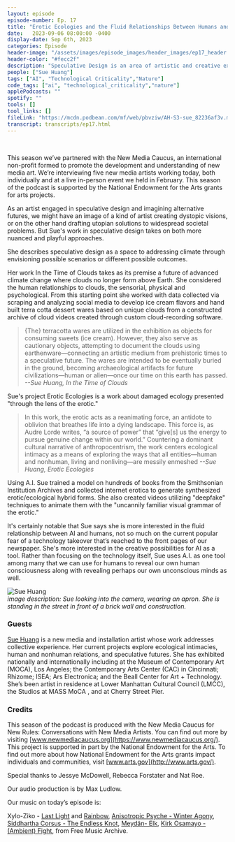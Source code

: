 ```yaml
---
layout: episode
episode-number: Ep. 17
title: "Erotic Ecologies and the Fluid Relationships Between Humans and A.I."
date:   2023-09-06 08:00:00 -0400
display-date: Sep 6th, 2023
categories: Episode
header-image: "/assets/images/episode_images/header_images/ep17_header.jpg"
header-color: "#fecc2f"
description: "Speculative Design is an area of artistic and creative exploration and future-casting. Practitioners dream future possibilities to address societal challenges through design and create experimental projects in new territories. New media artist Sue Huang creates artworks addressing collective experience. Her projects probe ecological intimacies and explore the fluid borders between humans and A.I."
people: ["Sue Huang"]
tags: ["AI", "Technological Criticality","Nature"]
code_tags: ["ai", "technological_criticality","nature"]
applePodcasts: ""
spotify: ""
tools: []
tool_links: []
fileLink: "https://mcdn.podbean.com/mf/web/pbvziw/AH-S3-sue_82236af3v.mp3"
transcript: transcripts/ep17.html
---
```


<br>

This season we’ve partnered with the New Media Caucus, an international non-profit formed to promote the development and understanding of new media art. We’re interviewing five new media artists working today, both individually and at a live in-person event we held in February. This season of the podcast is supported by the National Endowment for the Arts grants for arts projects.

As an artist engaged in speculative design and imagining alternative futures, we might have an image of a kind of artist creating dystopic visions, or on the other hand drafting utopian solutions to widespread societal problems. But Sue's work in speculative design takes on both more nuanced and playful approaches. 

She describes speculative design as a space to addressing climate through envisioning possible scenarios or different possible outcomes. 

Her work In the Time of Clouds takes as its premise a future of advanced climate change where clouds no longer form above Earth. She considered the human relationships to clouds, the sensorial, physical and psychological. From this starting point she worked with data collected via scraping and analyzing social media to develop ice cream flavors and hand built terra cotta dessert wares based on unique clouds from a constructed archive of cloud videos created through custom cloud-recording software.

> {The} terracotta wares are utilized in the exhibition as objects for consuming sweets (ice cream). However, they also serve as cautionary objects, attempting to document the clouds using earthenware—connecting an artistic medium from prehistoric times to a speculative future. The wares are intended to be eventually buried in the ground, becoming archaeological artifacts for future civilizations—human or alien—once our time on this earth has passed. *--Sue Huang, In the Time of Clouds*

Sue's project Erotic Ecologies is a work about damaged ecology presented "through the lens of the erotic." 

> In this work, the erotic acts as a reanimating force, an antidote to oblivion that breathes life into a dying landscape. This force is, as Audre Lorde writes, “a source of power” that “give[s] us the energy to pursue genuine change within our world.” Countering a dominant cultural narrative of anthropocentrism, the work centers ecological intimacy as a means of exploring the ways that all entities—human and nonhuman, living and nonliving—are messily enmeshed *--Sue Huang, Erotic Ecologies*

Using A.I. Sue trained a model on hundreds of books from the Smithsonian Institution Archives and collected internet erotica to generate synthesized erotic/ecological hybrid forms. She also created videos utilizing "deepfake" techniques to animate them with the "uncannily familiar visual grammar of the erotic."

It's certainly notable that Sue says she is more interested in the fluid relationship between AI and humans, not so much on the current popular fear of a technology takeover that’s reached to the front pages of our newspaper. She's more interested in the creative possibilities for AI as a tool. Rather than focusing on the technology itself, Sue uses A.I. as one tool among many that we can use for humans to reveal our own human consciousness along with revealing perhaps our own unconscious minds as well.

![Sue Huang]({{site.baseurl}}/assets/images/sue.jpg)  
*image description: Sue looking into the camera, wearing an apron. She is standing in the street in front of a brick wall and construction.*

### Guests

<a href="https://www.sue-huang.com/" class="nameTag">Sue Huang</a> is a new media and installation artist whose work addresses collective experience. Her current projects explore ecological intimacies, human and nonhuman relations, and speculative futures. She has exhibited nationally and internationally including at the Museum of Contemporary Art (MOCA), Los Angeles; the Contemporary Arts Center (CAC) in Cincinnati; Rhizome; ISEA; Ars Electronica; and the Beall Center for Art + Technology. She’s been artist in residence at Lower Manhattan Cultural Council (LMCC), the Studios at MASS MoCA , and at Cherry Street Pier.


### Credits

This season of the podcast is produced with the New Media Caucus for New Rules: Conversations with New Media Artists. You can find out more by visiting [www.newmediacaucus.org](https://www.newmediacaucus.org/). This project is supported in part by the National Endowment for the Arts. To find out more about how National Endowment for the Arts grants impact individuals and communities, visit [www.arts.gov](http://www.arts.gov/). 

Special thanks to Jessye McDowell, Rebecca Forstater and Nat Roe. 

Our audio production is by Max Ludlow. 

Our music on today’s episode is:

Xylo-Ziko - [Last Light](https://freemusicarchive.org/music/Xylo-Ziko/alternate/last-light/) and [Rainbow](https://freemusicarchive.org/music/Xylo-Ziko/the-edge-of-nowhere/rainbow), [Anisotropic Psyche - Winter Agony](https://freemusicarchive.org/music/anisotropic-psyche/neural-awakening/winter-agony/), [Siddhartha Corsus - The Endless Knot](https://freemusicarchive.org/music/Siddhartha/blessed-existence/the-endless-knot/), [Meydän- Elk](https://freemusicarchive.org/music/Meydan/Ambient_1860/Elk), [Kirk Osamayo - (Ambient) Fight](https://freemusicarchive.org/music/kirk-osamayo/season-one/ambient-fight/), from Free Music Archive.

